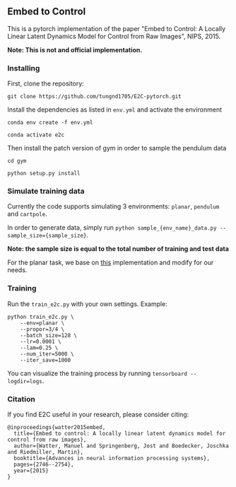 ## Embed to Control

This is a pytorch implementation of the paper "Embed to Control: A Locally Linear Latent Dynamics Model for Control from Raw Images", NIPS, 2015.

**Note: This is not and official implementation.**

### Installing

First, clone the repository:

```
git clone https://github.com/tungnd1705/E2C-pytorch.git
```

Install the dependencies as listed in `env.yml` and activate the environment

```
conda env create -f env.yml

conda activate e2c
```

Then install the patch version of gym in order to sample the pendulum data

```
cd gym

python setup.py install
```

### Simulate training data

Currently the code supports simulating 3 environments: `planar`, `pendulum` and `cartpole`.

In order to generate data, simply run `python sample_{env_name}_data.py --sample_size={sample_size}`.

**Note: the sample size is equal to the total number of training and test data**

For the planar task, we base on [this](https://github.com/ethanluoyc/e2c-pytorch) implementation and modify for our needs.

### Training

Run the ``train_e2c.py`` with your own settings. Example:

```
python train_e2c.py \
    --env=planar \
    --propor=3/4 \
    --batch_size=128 \
    --lr=0.0001 \
    --lam=0.25 \
    --num_iter=5000 \
    --iter_save=1000
```

You can visualize the training process by running ``tensorboard --logdir=logs``.

### Citation

If you find E2C useful in your research, please consider citing:

```
@inproceedings{watter2015embed,
  title={Embed to control: A locally linear latent dynamics model for control from raw images},
  author={Watter, Manuel and Springenberg, Jost and Boedecker, Joschka and Riedmiller, Martin},
  booktitle={Advances in neural information processing systems},
  pages={2746--2754},
  year={2015}
}
```
